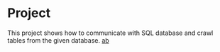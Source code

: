 # Project

This project shows how to communicate with SQL database and crawl tables from the given database. 
[ab](www.google.com)
